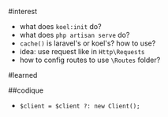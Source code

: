 #interest
- what does `koel:init` do?
- what does `php artisan serve` do?
- `cache()` is laravel's or koel's? how to use?
- idea: use request like in `Http\Requests`
- how to config routes to use `\Routes` folder?

#learned

##codique
- `$client = $client ?: new Client();`
